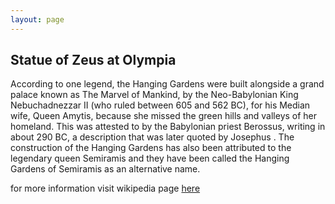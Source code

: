 ```yaml
---
layout: page
---
```


## Statue of Zeus at Olympia

According to one legend, the Hanging Gardens were built alongside a grand palace known as The Marvel of Mankind, by the Neo-Babylonian King Nebuchadnezzar II (who ruled between 605 and 562 BC), for his Median wife, Queen Amytis, because she missed the green hills and valleys of her homeland. This was attested to by the Babylonian priest Berossus, writing in about 290 BC, a description that was later quoted by Josephus . The construction of the Hanging Gardens has also been attributed to the legendary queen Semiramis  and they have been called the Hanging Gardens of Semiramis as an alternative name. 

for more information visit wikipedia page [here](https://en.wikipedia.org/wiki/Hanging_Gardens_of_Babylon)
